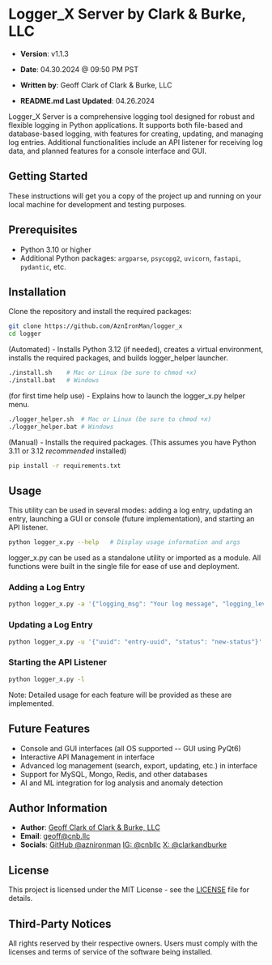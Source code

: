 # Logger_X Server by Clark & Burke, LLC

- **Version**: v1.1.3
- **Date**: 04.30.2024 @ 09:50 PM PST
- **Written by**: Geoff Clark of Clark & Burke, LLC

- **README.md Last Updated**: 04.26.2024

Logger_X Server is a comprehensive logging tool designed for robust and flexible logging in Python applications. It supports both file-based and database-based logging, with features for creating, updating, and managing log entries. Additional functionalities include an API listener for receiving log data, and planned features for a console interface and GUI.

## Getting Started

These instructions will get you a copy of the project up and running on your local machine for development and testing purposes.

## Prerequisites

- Python 3.10 or higher
- Additional Python packages: `argparse`, `psycopg2`, `uvicorn`, `fastapi`, `pydantic`, etc.

## Installation

Clone the repository and install the required packages:

```bash
git clone https://github.com/AznIronMan/logger_x
cd logger
```

(Automated) - Installs Python 3.12 (if needed), creates a virtual environment, installs the required packages, and builds logger_helper launcher.

```bash
./install.sh    # Mac or Linux (be sure to chmod +x)
./install.bat   # Windows
```

(for first time help use) - Explains how to launch the logger_x.py helper menu.

```bash
./logger_helper.sh  # Mac or Linux (be sure to chmod +x)
./logger_helper.bat # Windows
```

(Manual) - Installs the required packages. (This assumes you have Python 3.11 or 3.12 _recommended_ installed)

```bash
pip install -r requirements.txt
```

## Usage

This utility can be used in several modes: adding a log entry, updating an entry, launching a GUI or console (future implementation), and starting an API listener.

```bash
python logger_x.py --help   # Display usage information and args
```

logger_x.py can be used as a standalone utility or imported as a module. All functions were built in the single file for ease of use and deployment.

### Adding a Log Entry

```bash
python logger_x.py -a '{"logging_msg": "Your log message", "logging_level": "INFO"}'
```

### Updating a Log Entry

```bash
python logger_x.py -u '{"uuid": "entry-uuid", "status": "new-status"}'
```

### Starting the API Listener

```bash
python logger_x.py -l
```

Note: Detailed usage for each feature will be provided as these are implemented.

## Future Features

- Console and GUI interfaces (all OS supported -- GUI using PyQt6)
- Interactive API Management in interface
- Advanced log management (search, export, updating, etc.) in interface
- Support for MySQL, Mongo, Redis, and other databases
- AI and ML integration for log analysis and anomaly detection

## Author Information

- **Author**: [Geoff Clark of Clark & Burke, LLC](https://www.cnb.llc)
- **Email**: [geoff@cnb.llc](mailto:geoff@cnb.llc)
- **Socials**:
  [GitHub @aznironman](https://github.com/aznironman)
  [IG: @cnbllc](https://instagram.com/cnbllc)
  [X: @clarkandburke](https://www.x.com/clarkandburke)

## License

This project is licensed under the MIT License - see the [LICENSE](LICENSE) file for details.

## Third-Party Notices

All rights reserved by their respective owners. Users must comply with the licenses and terms of service of the software being installed.
